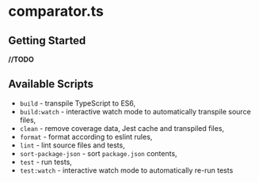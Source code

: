 # comparator.ts

## Getting Started

**//TODO**

## Available Scripts

+ `build` - transpile TypeScript to ES6,
+ `build:watch` - interactive watch mode to automatically transpile source files,
+ `clean` - remove coverage data, Jest cache and transpiled files,
+ `format` - format according to eslint rules,
+ `lint` - lint source files and tests,
+ `sort-package-json` - sort `package.json` contents,
+ `test` - run tests,
+ `test:watch` - interactive watch mode to automatically re-run tests

